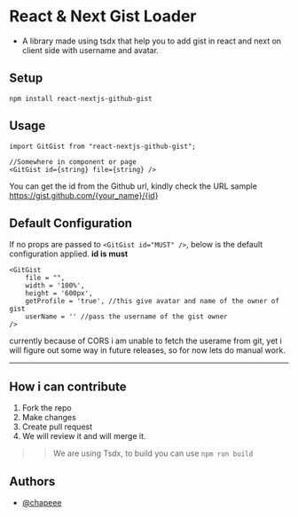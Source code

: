 # React & Next Gist Loader

- A library made using tsdx that help you to add gist in react and next on client side with username and avatar.

## Setup

```
npm install react-nextjs-github-gist
```

## Usage

```
import GitGist from "react-nextjs-github-gist";

//Somewhere in component or page 
<GitGist id={string} file={string} />
```
You can get the id from the Github url, kindly check the URL sample https://gist.github.com/{your_name}/{id}


## Default Configuration

If no props are passed to ```<GitGist id="MUST" />```, below is the default configuration applied.
**id is must**
```
<GitGist 
    file = "",
    width = '100%',
    height = '600px',
    getProfile = 'true', //this give avatar and name of the owner of gist
    userName = '' //pass the username of the gist owner
/>
```

currently because of CORS i am unable to fetch the userame from git, yet i will figure out some way in future releases, so for now lets do manual work.

---
## How i can contribute

1. Fork the repo
2. Make changes
3. Create pull request
4. We will review it and will merge it.

>> We are using Tsdx, to build you can use ```npm run build```



## Authors

- [@chapeee](https://github.com/chapeee/)
